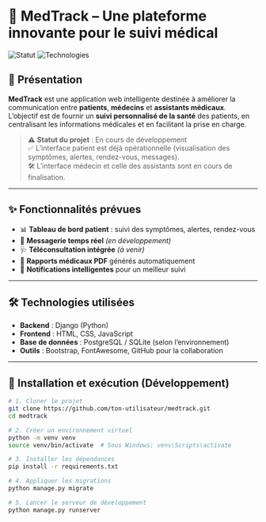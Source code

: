 # 🏥 MedTrack – Une plateforme innovante pour le suivi médical

![Statut](https://img.shields.io/badge/Statut-En%20cours%20de%20développement-yellow)
![Technologies](https://img.shields.io/badge/Technologies-Django%20|%20HTML%20|%20CSS%20|%20JS-blue)

## 📌 Présentation

**MedTrack** est une application web intelligente destinée à améliorer la communication entre **patients**, **médecins** et **assistants médicaux**.  
L’objectif est de fournir un **suivi personnalisé de la santé** des patients, en centralisant les informations médicales et en facilitant la prise en charge.

> ⚠️ **Statut du projet** : En cours de développement  
> ✅ L’interface patient est déjà opérationnelle (visualisation des symptômes, alertes, rendez-vous, messages).  
> 🛠️ L’interface médecin et celle des assistants sont en cours de finalisation.

---

## ✨ Fonctionnalités prévues

- 📊 **Tableau de bord patient** : suivi des symptômes, alertes, rendez-vous  
- 💬 **Messagerie temps réel** *(en développement)*  
- 🩺 **Téléconsultation intégrée** *(à venir)*  
- 📄 **Rapports médicaux PDF** générés automatiquement  
- 🔔 **Notifications intelligentes** pour un meilleur suivi  

---

## 🛠️ Technologies utilisées

- **Backend** : Django (Python)  
- **Frontend** : HTML, CSS, JavaScript  
- **Base de données** : PostgreSQL / SQLite (selon l’environnement)  
- **Outils** : Bootstrap, FontAwesome, GitHub pour la collaboration  

---

## 🚀 Installation et exécution (Développement)

```bash
# 1. Cloner le projet
git clone https://github.com/ton-utilisateur/medtrack.git
cd medtrack

# 2. Créer un environnement virtuel
python -m venv venv
source venv/bin/activate  # Sous Windows: venv\Scripts\activate

# 3. Installer les dépendances
pip install -r requirements.txt

# 4. Appliquer les migrations
python manage.py migrate

# 5. Lancer le serveur de développement
python manage.py runserver
